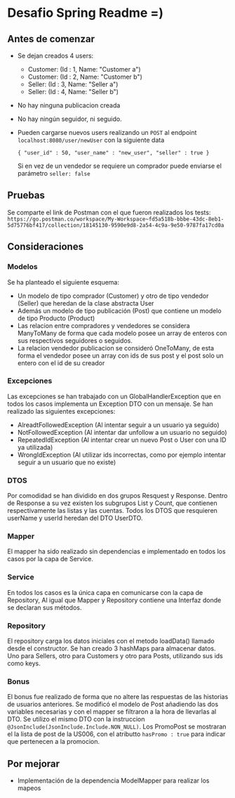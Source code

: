 # Desafio Spring Readme =)

## Antes de comenzar

  - Se dejan creados 4 users:
    + Customer: (Id : 1, Name: "Customer a")
    + Customer: (Id : 2, Name: "Customer b")
    + Seller:   (Id : 3, Name: "Seller a")
    + Seller:   (Id : 4, Name: "Seller b") 
                                                         
  - No hay ninguna publicacion creada

  - No hay ningún seguidor, ni seguido.

  - Pueden cargarse nuevos users realizando un `POST` al endpoint `localhost:8080/user/newUser` con la siguiente data
  
      `{
        "user_id" : 50,
        "user_name" : "new_user",
        "seller" : true
      }`
  
     Si en vez de un vendedor se requiere un comprador puede enviarse el parámetro `seller: false`

## Pruebas
Se comparte el link de Postman con el que fueron realizados los tests: `https://go.postman.co/workspace/My-Workspace~fd5a518b-bbbe-43dc-8eb1-5d75776bf417/collection/18145130-9590e9d8-2a54-4c9a-9e50-9787fa17cd0a`

## Consideraciones

### Modelos

Se ha planteado el siguiente esquema:

- Un modelo de tipo comprador (Customer) y otro de tipo vendedor (Seller) que heredan de la clase abstracta User
- Además un modelo de tipo publicación (Post) que contiene un modelo de tipo Producto (Product)
- Las relacion entre compradores y vendedores se considera ManyToMany de forma que cada modelo posee un array de enteros 
con sus respectivos seguidores o seguidos.
- La relacion vendedor publicacion se consideró OneToMany, de esta forma el vendedor posee un array con ids de sus post
y el post solo un entero con el id de su creador

### Excepciones

Las excepciones se han trabajado con un GlobalHandlerException que en todos los casos implementa un Exception DTO con un mensaje.
Se han realizado las siguientes excepciones:
- AlreadtFollowedException (Al intentar seguir a un usuario ya seguido)
- NotFollowedException (Al intentar dar unfollow a un usuario no seguido)
- RepeatedIdException (Al intentar crear un nuevo Post o User con una ID ya utilizada)
- WrongIdException (Al utilizar ids incorrectas, como por ejemplo intentar seguir a un usuario que no existe)

### DTOS
Por comodidad se han dividido en dos grupos Resquest y Response. Dentro de Response a su vez existen los subgrupos List y Count,
que contienen respectivamente las listas y las cuentas. Todos los DTOS que resquieren userName y userId heredan del DTO UserDTO.

### Mapper
El mapper ha sido realizado sin dependencias e implementado en todos los casos por la capa de Service.

### Service
En todos los casos es la única capa en comunicarse con la capa de Repository, Al igual que Mapper y Repository contiene una
Interfaz donde se declaran sus métodos.

### Repository
El repository carga los datos iniciales con el metodo loadData() llamado desde el constructor. Se han creado 3 hashMaps
para almacenar datos. Uno para Sellers, otro para Customers y otro para Posts, utilizando sus ids como keys.

### Bonus
El bonus fue realizado de forma que no altere las respuestas de las historias de usuarios anteriores. Se modificó el modelo
de Post añadiendo las dos variables necesarias y con el mapper se filtraron a la hora de llevarlas al DTO. Se utilizo el mismo
DTO con la instruccion `@JsonInclude(JsonInclude.Include.NON_NULL)`. Los PromoPost se mostraran el la lista de post de la US006,
con el atributto `hasPromo : true` para indicar que pertenecen a la promocion.

## Por mejorar
  - Implementación de la dependencia ModelMapper para realizar los mapeos
